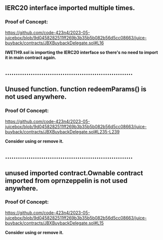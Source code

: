 ## IERC20 interface imported multiple times.

### Proof of Concept:

https://github.com/code-423n4/2023-05-juicebox/blob/9d0458282511ff269b3b35b5b082b56d5cc08663/juice-buyback/contracts/JBXBuybackDelegate.sol#L16

**IWETH9.sol is importing the IERC20 interface so there's no need to import it in main contract again.**

## ............................................................

## Unused function. function redeemParams() is not used anywhere.

### Proof Of Concept: 

https://github.com/code-423n4/2023-05-juicebox/blob/9d0458282511ff269b3b35b5b082b56d5cc08663/juice-buyback/contracts/JBXBuybackDelegate.sol#L235-L239

**Consider using or remove it.**

## ............................................................

## unused imported contract.Ownable contract imported from oprnzeppelin is not used anywhere.

### Proof Of Concept: 

https://github.com/code-423n4/2023-05-juicebox/blob/9d0458282511ff269b3b35b5b082b56d5cc08663/juice-buyback/contracts/JBXBuybackDelegate.sol#L15

**Consider using or remove it.**
